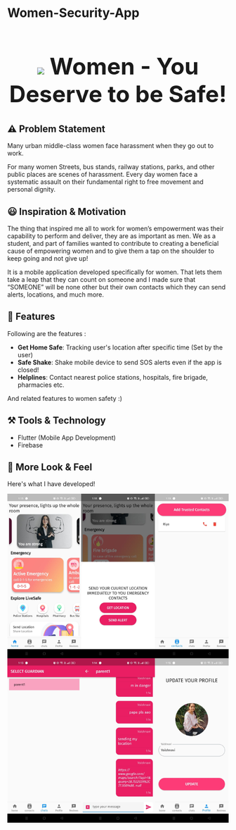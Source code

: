# Women-Security-App

<h1 align="center" style="font-size: 52px;" ><img height=30 src="https://user-images.githubusercontent.com/43790152/136710076-c634d2bf-fdfa-439c-9696-c87a7d6b0f2d.jpg"> Women - You Deserve to be Safe!</h1>


## ⚠️ Problem Statement
Many urban middle-class women face harassment when they go out to work.

For many women Streets, bus stands, railway stations, parks, and other public places are scenes of harassment. Every day women face a systematic assault on their fundamental right to free movement and personal dignity.

## 😃 Inspiration & Motivation
The thing that inspired me all to work for women’s empowerment was their capability to perform and deliver, they are as important as men. We as a student, and part of families wanted to contribute to creating a beneficial cause of empowering women and to give them a tap on the shoulder to keep going and not give up!

It is a mobile application developed specifically for women. That lets them take a leap that they can count on someone and I made sure that “SOMEONE” will be none other but their own contacts which they can send alerts, locations, and much more.
## 📱 Features
Following are the features :
- **Get Home Safe**: Tracking user's location after specific time (Set by the user)
- **Safe Shake**: Shake mobile device to send SOS alerts even if the app is closed!
- **Helplines**: Contact nearest police stations, hospitals, fire brigade, pharmacies etc.

And related features to women safety :)
## ⚒️ Tools & Technology

- Flutter (Mobile App Development)
- Firebase

## 👀 More Look & Feel

Here's what I have developed!


<p align="center">
  <img width="600" src="https://github.com/vaishnavi-sangal/Women-Security-App/blob/main/w1.jpg">
</p>
